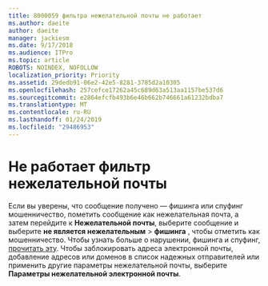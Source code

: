 ```yaml
---
title: 8000059 фильтра нежелательной почты не работает
ms.author: daeite
author: daeite
manager: jackiesm
ms.date: 9/17/2018
ms.audience: ITPro
ms.topic: article
ROBOTS: NOINDEX, NOFOLLOW
localization_priority: Priority
ms.assetid: 29dedb91-06e2-42e5-8281-3785d2a10305
ms.openlocfilehash: 257cefce17262a45c689d63a513aa1157be537d6
ms.sourcegitcommit: e2864efcfb493b6e46b662b746661a61232bdba7
ms.translationtype: MT
ms.contentlocale: ru-RU
ms.lasthandoff: 01/24/2019
ms.locfileid: "29486953"
---
```

# <a name="spam-filter-not-working"></a>Не работает фильтр нежелательной почты

Если вы уверены, что сообщение получено — фишинга или спуфинг мошенничество, пометить сообщение как нежелательная почта, а затем перейдите к **Нежелательной почты**, выберите сообщение и выберите **не является нежелательным** \> **фишинга** , чтобы отметить как мошенничество. Чтобы узнать больше о нарушении, фишинга и спуфинг, [прочитать эту](https://support.office.com/article/0d882ea5-eedc-4bed-aebc-079ffa1105a3). Чтобы заблокировать адреса электронной почты, добавление адресов или доменов в список надежных отправителей или применить другие параметры нежелательной почты, выберите **Параметры нежелательной электронной почты**. 
  

